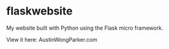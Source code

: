 # flaskwebsite
My website built with Python using the Flask micro framework.

View it here: AustinWongParker.com

